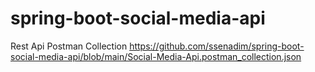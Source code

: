 # spring-boot-social-media-api

Rest Api Postman Collection https://github.com/ssenadim/spring-boot-social-media-api/blob/main/Social-Media-Api.postman_collection.json
